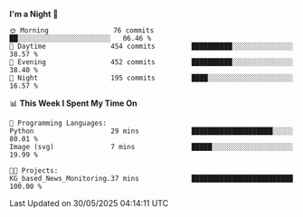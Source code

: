<!--START_SECTION:waka-->
**I'm a Night 🦉** 

```text
🌞 Morning                76 commits          ██░░░░░░░░░░░░░░░░░░░░░░░   06.46 % 
🌆 Daytime                454 commits         ██████████░░░░░░░░░░░░░░░   38.57 % 
🌃 Evening                452 commits         ██████████░░░░░░░░░░░░░░░   38.40 % 
🌙 Night                  195 commits         ████░░░░░░░░░░░░░░░░░░░░░   16.57 % 
```


📊 **This Week I Spent My Time On** 

```text
💬 Programming Languages: 
Python                   29 mins             ████████████████████░░░░░   80.01 % 
Image (svg)              7 mins              █████░░░░░░░░░░░░░░░░░░░░   19.99 % 

🐱‍💻 Projects: 
KG_based_News_Monitoring.37 mins             █████████████████████████   100.00 % 
```


 Last Updated on 30/05/2025 04:14:11 UTC
<!--END_SECTION:waka-->
